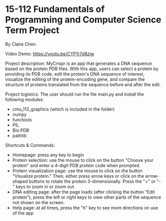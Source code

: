 # 15-112 Fundamentals of Programming and Computer Science Term Project
By Claire Chen

Video Demo:
https://youtu.be/CYP1r7d8ziw

Project description:
MyCrispr is an app that generates a DNA sequence based on the protein PDB files. With this app, users can select a protein by providing its PDB code, edit the protein's DNA sequence of interest, visualize the editing of the protein-encoding gene, and compare the structure of proteins translated from the sequence before and after the edit. 

Project logistics:
The user should run the file main.py and install the following modules:
- cmu_112_graphics (which is included in the folder)
- numpy
- functools
- PIL
- Bio.PDB
- pathlib

Shortcuts & Commands:
- Homepage: press any key to begin
- Protein selection: use the mouse to click on the button "Choose your protein"
                     and enter a 4-digit PDB protein code when prompted.
- Protein visualization page: use the mouse to click on the button "Visualize protein."
                              Then, either press arrow keys or click on the arrow-shaped
                              buttons to rotate the protein 3-dimensionally. Press the "+"
                              or "-" keys to zoom in or zoom out.
- DNA editing page: after the page loads (after clicking the button "Edit protein"), 
                    press the left or right keys to view other parts of the sequence
                    not shown on the screen. 
- Help page: at all times, press the "h" key to see more directions on use of the app
